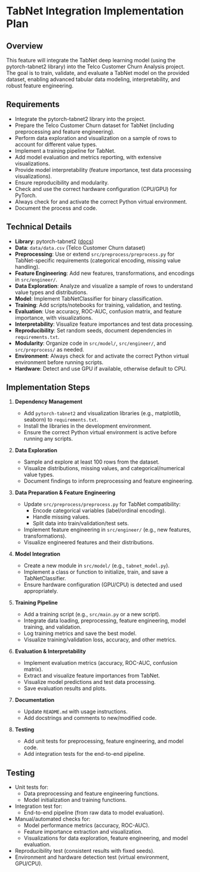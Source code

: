 # TabNet Integration Implementation Plan

## Overview

This feature will integrate the TabNet deep learning model (using the pytorch-tabnet2 library) into the Telco Customer Churn Analysis project. The goal is to train, validate, and evaluate a TabNet model on the provided dataset, enabling advanced tabular data modeling, interpretability, and robust feature engineering.

## Requirements

- Integrate the pytorch-tabnet2 library into the project.
- Prepare the Telco Customer Churn dataset for TabNet (including preprocessing and feature engineering).
- Perform data exploration and visualization on a sample of rows to account for different value types.
- Implement a training pipeline for TabNet.
- Add model evaluation and metrics reporting, with extensive visualizations.
- Provide model interpretability (feature importance, test data processing visualizations).
- Ensure reproducibility and modularity.
- Check and use the correct hardware configuration (CPU/GPU) for PyTorch.
- Always check for and activate the correct Python virtual environment.
- Document the process and code.

## Technical Details

- **Library**: pytorch-tabnet2 ([docs](https://tabnet.readthedocs.io/en/latest/guides.html))
- **Data**: `data/data.csv` (Telco Customer Churn dataset)
- **Preprocessing**: Use or extend `src/preprocess/preprocess.py` for TabNet-specific requirements (categorical encoding, missing value handling).
- **Feature Engineering**: Add new features, transformations, and encodings in `src/engineer/`.
- **Data Exploration**: Analyze and visualize a sample of rows to understand value types and distributions.
- **Model**: Implement TabNetClassifier for binary classification.
- **Training**: Add scripts/notebooks for training, validation, and testing.
- **Evaluation**: Use accuracy, ROC-AUC, confusion matrix, and feature importance, with visualizations.
- **Interpretability**: Visualize feature importances and test data processing.
- **Reproducibility**: Set random seeds, document dependencies in `requirements.txt`.
- **Modularity**: Organize code in `src/model/`, `src/engineer/`, and `src/preprocess/` as needed.
- **Environment**: Always check for and activate the correct Python virtual environment before running scripts.
- **Hardware**: Detect and use GPU if available, otherwise default to CPU.

## Implementation Steps

1. **Dependency Management**
   - Add `pytorch-tabnet2` and visualization libraries (e.g., matplotlib, seaborn) to `requirements.txt`.
   - Install the libraries in the development environment.
   - Ensure the correct Python virtual environment is active before running any scripts.

2. **Data Exploration**
   - Sample and explore at least 100 rows from the dataset.
   - Visualize distributions, missing values, and categorical/numerical value types.
   - Document findings to inform preprocessing and feature engineering.

3. **Data Preparation & Feature Engineering**
   - Update `src/preprocess/preprocess.py` for TabNet compatibility:
     - Encode categorical variables (label/ordinal encoding).
     - Handle missing values.
     - Split data into train/validation/test sets.
   - Implement feature engineering in `src/engineer/` (e.g., new features, transformations).
   - Visualize engineered features and their distributions.

4. **Model Integration**
   - Create a new module in `src/model/` (e.g., `tabnet_model.py`).
   - Implement a class or function to initialize, train, and save a TabNetClassifier.
   - Ensure hardware configuration (GPU/CPU) is detected and used appropriately.

5. **Training Pipeline**
   - Add a training script (e.g., `src/main.py` or a new script).
   - Integrate data loading, preprocessing, feature engineering, model training, and validation.
   - Log training metrics and save the best model.
   - Visualize training/validation loss, accuracy, and other metrics.

6. **Evaluation & Interpretability**
   - Implement evaluation metrics (accuracy, ROC-AUC, confusion matrix).
   - Extract and visualize feature importances from TabNet.
   - Visualize model predictions and test data processing.
   - Save evaluation results and plots.

7. **Documentation**
   - Update `README.md` with usage instructions.
   - Add docstrings and comments to new/modified code.

8. **Testing**
   - Add unit tests for preprocessing, feature engineering, and model code.
   - Add integration tests for the end-to-end pipeline.

## Testing

- Unit tests for:
  - Data preprocessing and feature engineering functions.
  - Model initialization and training functions.
- Integration test for:
  - End-to-end pipeline (from raw data to model evaluation).
- Manual/automated checks for:
  - Model performance metrics (accuracy, ROC-AUC).
  - Feature importance extraction and visualization.
  - Visualizations for data exploration, feature engineering, and model evaluation.
- Reproducibility test (consistent results with fixed seeds).
- Environment and hardware detection test (virtual environment, GPU/CPU).
